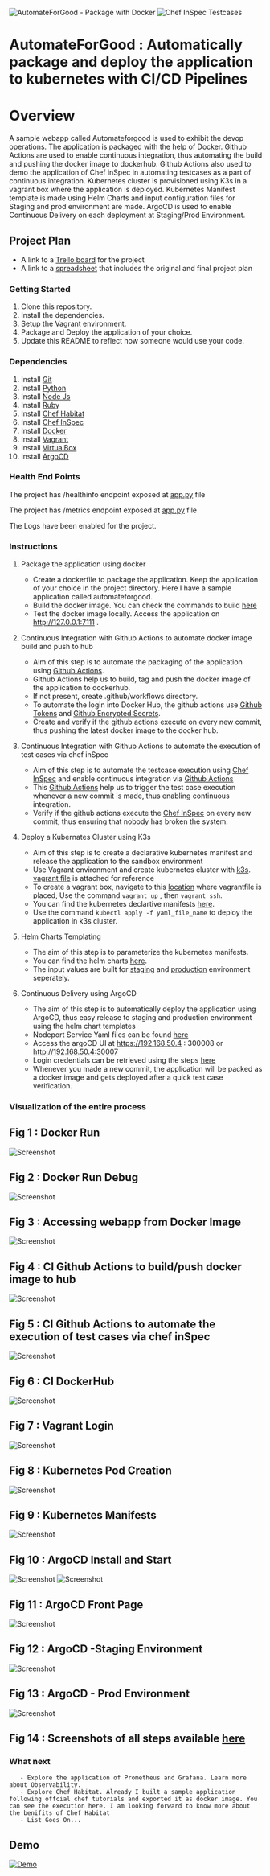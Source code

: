 ![AutomateForGood - Package with Docker](https://github.com/arunprakashpj/AutomateForGood/actions/workflows/dev-workflow.yml/badge.svg)
![Chef InSpec Testcases](https://github.com/arunprakashpj/AutomateForGood/actions/workflows/stag-workflow.yml/badge.svg)
# AutomateForGood :  Automatically package and deploy the application to kubernetes with CI/CD Pipelines

# Overview

A sample webapp called Automateforgood is used to exhibit the devop operations. The application is packaged with the help of Docker. Github Actions are used to enable continuous integration, thus automating the build and pushing the docker image to dockerhub. Github Actions also used to demo the application of Chef inSpec in automating testcases as a part of continuous integration. Kubernetes cluster is provisioned using K3s in a vagrant box where the application is deployed. Kubernetes Manifest template is made using Helm Charts and input configuration files for Staging and prod environment are made. ArgoCD is used to enable Continuous Delivery on each deployment at Staging/Prod Environment.

## Project Plan

* A link to a [Trello board](https://trello.com/b/7u7h4bK2/automateforgood) for the project
* A link to a [spreadsheet](https://docs.google.com/spreadsheets/d/14OYodH_OnKtR6owFtAEXYrLhqiKph24Uz_l4ORmVS_I/edit?usp=sharing) that includes the original and final project plan

### Getting Started

1. Clone this repository.
2. Install the dependencies.
3. Setup the Vagrant environment.
4. Package and Deploy the application of your choice.
5. Update this README to reflect how someone would use your code.

### Dependencies

1. Install [Git](https://git-scm.com/downloads)
2. Install [Python](https://www.python.org/downloads/)
3. Install [Node Js](https://nodejs.org/en/download/)
4. Install [Ruby](https://www.ruby-lang.org/en/documentation/installation/)
5. Install [Chef Habitat](https://downloads.chef.io/tools/habitat)
6. Install [Chef InSpec](https://docs.chef.io/inspec/install/)
7. Install [Docker](https://docs.docker.com/get-docker/)
8. Install [Vagrant](https://www.vagrantup.com/downloads)
9. Install [VirtualBox](https://www.virtualbox.org/wiki/Downloads)
10. Install [ArgoCD](https://argoproj.github.io/argo-cd/getting_started/#1-install-argo-cd)

### Health End Points

The project has /healthinfo endpoint exposed at [app.py](https://github.com/arunprakashpj/AutomateForGood/blob/main/automateforgood/app.py) file

The project has /metrics endpoint exposed at [app.py](https://github.com/arunprakashpj/AutomateForGood/blob/main/automateforgood/app.py) file

The Logs have been enabled for the project.

### Instructions

1. Package the application using docker
    - Create a dockerfile to package the application. Keep the application of your choice in the project directory. Here I have a sample application called automateforgood.
    - Build the docker image. You can check the commands to build [here](https://github.com/arunprakashpj/AutomateForGood/blob/main/docker_commands) 
    - Test the docker image locally. Access the application on http://127.0.0.1:7111 . 

2. Continuous Integration with Github Actions to automate docker image build and push to hub
    - Aim of this step is to automate the packaging of the application using [Github Actions](https://github.com/marketplace/actions/build-and-push-docker-images).
    - Github Actions help us to build, tag and push the docker image of the application to dockerhub.
    - If not present, create .github/workflows directory. 
    - To automate the login into Docker Hub, the github actions use [Github Tokens](https://www.docker.com/blog/docker-hub-new-personal-access-tokens/) and [Github Encrypted Secrets](https://docs.github.com/en/actions/reference/encrypted-secrets).
    - Create and verify if the github actions execute on every new commit, thus pushing the latest docker image to the docker hub.

3. Continuous Integration with Github Actions to automate the execution of test cases via chef inSpec 
    - Aim of this step is to automate the testcase execution using [Chef InSpec](https://docs.chef.io/inspec/install/) and enable continuous integration via [Github Actions](https://github.com/arunprakashpj/AutomateForGood/blob/main/.github/workflows/stag-workflow.yml)
    - This [Github Actions](https://github.com/arunprakashpj/AutomateForGood/blob/main/.github/workflows/stag-workflow.yml) help us to trigger the test case execution whenever a new commit is made, thus enabling continuous integration.
    - Verify if the github actions execute the [Chef InSpec](https://docs.chef.io/inspec/install/) on every new commit, thus ensuring that nobody has broken the system.
 
4. Deploy a Kubernates Cluster using K3s
     - Aim of this step is to create a declarative kubernetes manifest and release the application to the sandbox environment
     - Use Vagrant environment and create kubernetes cluster with [k3s](https://k3s.io/). [vagrant file](https://github.com/arunprakashpj/AutomateForGood/blob/main/Vagrantfile) is attached for reference
     - To create a vagrant box, navigate to this [location](https://github.com/arunprakashpj/AutomateForGood/blob/main/Vagrantfile)  where vagrantfile is placed, Use the command ``vagrant up`` , then ``vagrant ssh``.
     - You can find the kubernetes declartive manifests [here](https://github.com/arunprakashpj/AutomateForGood/blob/main/screenshots/kubernetes-declarative-manifests.PNG).
     - Use the command ``kubectl apply -f yaml_file_name`` to deploy the application in k3s cluster.

4. Helm Charts Templating
     - The aim of this step is to parameterize the kubernetes manifests.
     - You can find the helm charts  [here](https://github.com/arunprakashpj/AutomateForGood/tree/main/helm).
     - The input values are built for [staging](https://github.com/arunprakashpj/AutomateForGood/tree/main/helm) and [production](https://github.com/arunprakashpj/AutomateForGood/tree/main/helm) environment seperately.
     
5. Continuous Delivery using ArgoCD
      - The aim of this step is to automatically deploy the application using ArgoCD, thus easy release to staging and production environment using the helm chart templates
      - Nodeport Service Yaml files can be found [here](https://github.com/arunprakashpj/AutomateForGood/tree/main/argocd)
      - Access the argoCD UI at https://192.168.50.4 : 300008 or http://192.168.50.4:30007
      - Login credentials can be retrieved using the steps [here](https://argoproj.github.io/argo-cd/getting_started/#4-login-using-the-cli)
      - Whenever you made a new commit, the application will be packed as a docker image and gets deployed after a quick test case verification.

  ###  Visualization of the entire process
  
  ## Fig 1 : Docker Run  
  ![Screenshot](https://github.com/arunprakashpj/AutomateForGood/blob/main/screenshots/docker-run-app.PNG)
  
  ## Fig 2 : Docker Run Debug
  ![Screenshot](https://github.com/arunprakashpj/AutomateForGood/blob/main/screenshots/docker-run-debug.PNG)
  
  ## Fig 3 : Accessing webapp from Docker Image  
  ![Screenshot](https://github.com/arunprakashpj/AutomateForGood/blob/main/screenshots/docker-run-local.PNG)
 
  ## Fig 4 : CI Github Actions to build/push docker image to hub
  ![Screenshot](https://github.com/arunprakashpj/AutomateForGood/blob/main/screenshots/ci-github-actions-docker-img.PNG)
  
  ## Fig 5 : CI Github Actions to automate the execution of test cases via chef inSpec 
  ![Screenshot](https://github.com/arunprakashpj/AutomateForGood/blob/main/screenshots/ci-github-actions-chef-inSpec.PNG)
  
  ## Fig 6 : CI DockerHub
  ![Screenshot](https://github.com/arunprakashpj/AutomateForGood/blob/main/screenshots/ci-dockerhub.PNG)
  
  ## Fig 7 : Vagrant Login
  ![Screenshot](https://github.com/arunprakashpj/AutomateForGood/blob/main/screenshots/vagrant-login.PNG)
  
  ## Fig 8 : Kubernetes Pod Creation
  ![Screenshot](https://github.com/arunprakashpj/AutomateForGood/blob/main/screenshots/k8s-pods-created.PNG)
  
  ## Fig 9 : Kubernetes Manifests
  ![Screenshot](https://github.com/arunprakashpj/AutomateForGood/blob/main/screenshots/kubernetes-declarative-manifests.PNG)
  
  ## Fig 10 : ArgoCD Install and Start
  ![Screenshot](https://github.com/arunprakashpj/AutomateForGood/blob/main/screenshots/argocd-install.PNG)
  ![Screenshot](https://github.com/arunprakashpj/AutomateForGood/blob/main/screenshots/argocd-run.PNG)
  
  ## Fig 11 : ArgoCD Front Page
  ![Screenshot](https://github.com/arunprakashpj/AutomateForGood/blob/main/screenshots/argo-login-page.PNG)
  
  ## Fig 12 : ArgoCD -Staging Environment
  ![Screenshot](https://github.com/arunprakashpj/AutomateForGood/blob/main/screenshots/argocd-automatedforgood-stag.PNG)
  
  ## Fig 13 : ArgoCD - Prod Environment
  ![Screenshot](https://github.com/arunprakashpj/AutomateForGood/blob/main/screenshots/argocd-automatedforgood-prod.PNG)
  
  ## Fig 14 : Screenshots of all steps available [here](https://github.com/arunprakashpj/AutomateForGood/tree/main/screenshots)
  
  ### What next
       - Explore the application of Prometheus and Grafana. Learn more about Observability. 
       - Explore Chef Habitat. Already I built a sample application following offcial chef tutorials and exported it as docker image. You can see the execution here. I am looking forward to know more about the benifits of Chef Habitat
       - List Goes On...
        
        

  ## Demo 

  [![Demo](https://github.com/arunprakashpj/Deploying-CICD-Pipeline-in-Azure/blob/main/Screenshots/clickhere.png)](https://youtu.be/krERbEe88GA)
